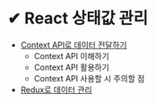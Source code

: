 # ✔ React 상태값 관리

- [Context API로 데이터 전달하기](./context.md)
  - Context API 이해하기
  - Context API 활용하기
  - Context API 사용할 시 주의할 점
- [Redux로 데이터 관리](./redux.md)
